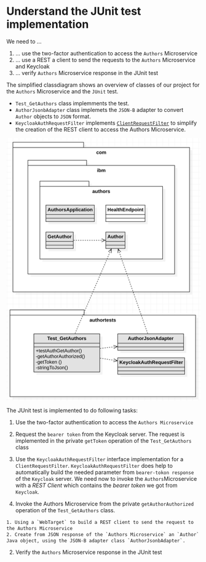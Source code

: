 # Understand the JUnit test implementation

We need to ...

  1. ... use the two-factor authentication to access the `Authors` Microservice
  2. ... use a REST a client to send the requests to the `Authors` Microservice and Keycloak
  3. ... verify `Authors` Microservice response in the JUnit test

The simplified classdiagram shows an overview of classes of our project for the `Authors` Microservice and the `JUnit` test.

* `Test_GetAuthors` class implemments the test.
* `AuthorJsonbAdapter` class implemets the `JSON-B` adapter to convert `Author` objects to `JSON` format.
* `KeycloakAuthRequestFilter` implements [`ClientRequestFilter`](https://docs.oracle.com/javaee/7/api/javax/ws/rs/client/ClientRequestFilter.html) to simplify the creation of the REST client to access the Authors Microservice.

![](../../images/uml-classes.png)

The JUnit test is implemented to do following tasks:

1. Use the two-factor authentication to access the `Authors Microservice`

  1. Request the `bearer token` from the Keycloak server. The request is implemented in the private `getToken` operation of the `Test_GetAuthors` class
  2. Use the `KeycloakAuthRequestFilter` interface implementation for a  `ClientRequestFilter`. `KeycloakAuthRequestFilter` does help to automatically build the needed parameter from `bearer-tokon response` of the `Keycloak` server. We need now to invoke the `Authors`Microservice with a _REST Client_ which contains the _bearer token_ we got from `Keycloak`. 
  3. Invoke the Authors Microservice from the private `getAuthorAuthorized` operation of the `Test_GetAuthors` class.

    1. Using a `WebTarget` to build a REST client to send the request to the Authors Microservice
    2. Create from JSON response of the `Authors Microservice` an `Author` Java object, using the JSON-B adapter class `AuthorJsonbAdapter`.

2. Verify the `Authors` Microservice response in the JUnit test

